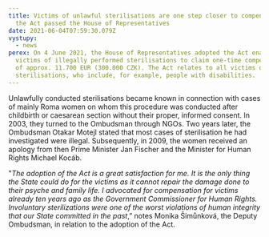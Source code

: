 ```yaml
---
title: Victims of unlawful sterilisations are one step closer to compensation,
  the Act passed the House of Representatives
date: 2021-06-04T07:59:30.079Z
vystupy:
  - news
perex: On 4 June 2021, the House of Representatives adopted the Act enabling
  victims of illegally performed sterilisations to claim one-time compensation
  of approx. 11.700 EUR (300.000 CZK). The Act relates to all victims of illegal
  sterilisations, who include, for example, people with disabilities.
---
```

<p>Unlawfully conducted sterilisations became known in connection with cases of mainly Roma women on whom this procedure was conducted after childbirth or caesarean section without their proper, informed consent. In 2003, they turned to the Ombudsman through NGOs. Two years later, the Ombudsman Otakar Motejl stated that most cases of sterilisation he had investigated were illegal. Subsequently, in 2009, the women received an apology from then Prime Minister Jan Fischer and the Minister for Human Rights Michael Kocáb.</p>
<p>"<em>The adoption of the Act is a great satisfaction for me. It is the only thing the State could do for the victims as it cannot repair the damage done to their psyche and family life. I advocated for compensation for victims already ten years ago as the Government Commissioner for Human Rights. Involuntary sterilizations were one of the worst violations of human integrity that our State committed in the past</em>,” notes Monika Šimůnková, the Deputy Ombudsman, in relation to the adoption of the Act.</p>
